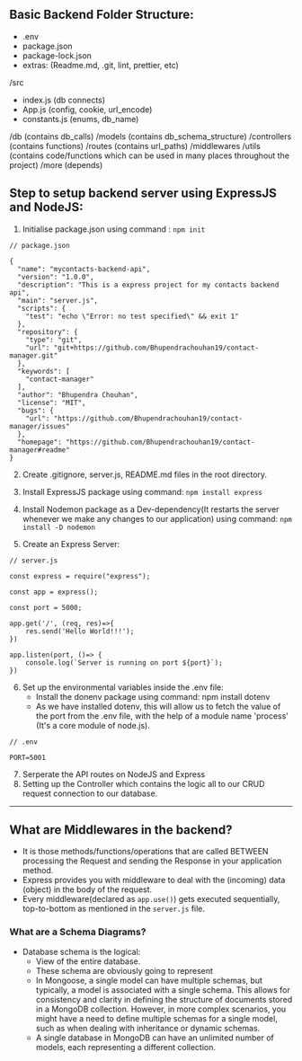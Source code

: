 ## Basic Backend Folder Structure:
- .env
- package.json
- package-lock.json
- extras: (Readme.md, .git, lint, prettier, etc)

/src
  - index.js (db connects)
  - App.js (config, cookie, url_encode)
  - constants.js (enums, db_name)

/db (contains db_calls)
/models (contains db_schema_structure)
/controllers (contains functions)
/routes (contains url_paths)
/middlewares
/utils (contains code/functions which can be used in many places throughout the project)
/more (depends)


## Step to setup backend server using ExpressJS and NodeJS:
1. Initialise package.json using command : ```npm init```

```
// package.json

{
  "name": "mycontacts-backend-api",
  "version": "1.0.0",
  "description": "This is a express project for my contacts backend api",
  "main": "server.js",
  "scripts": {
    "test": "echo \"Error: no test specified\" && exit 1"
  },
  "repository": {
    "type": "git",
    "url": "git+https://github.com/Bhupendrachouhan19/contact-manager.git"
  },
  "keywords": [
    "contact-manager"
  ],
  "author": "Bhupendra Chouhan",
  "license": "MIT",
  "bugs": {
    "url": "https://github.com/Bhupendrachouhan19/contact-manager/issues"
  },
  "homepage": "https://github.com/Bhupendrachouhan19/contact-manager#readme"
}
```

2. Create .gitignore, server.js, README.md files in the root directory.

3. Install ExpressJS package using command: ```npm install express```

4. Install Nodemon package as a Dev-dependency(It restarts the server whenever we make any changes to our application) using command: ```npm install -D nodemon```

5. Create an Express Server:

```
// server.js

const express = require("express");

const app = express();

const port = 5000;

app.get('/', (req, res)=>{
    res.send('Hello World!!!');
})

app.listen(port, ()=> {
    console.log(`Server is running on port ${port}`);
})
```

6. Set up the environmental variables inside the .env file:
    - Install the donenv package using command:  npm install dotenv
    - As we have installed dotenv, this will allow us to fetch the value of the port from the .env file, with the help of a module name 'process' (It's a core module of node.js).


```
// .env

PORT=5001
```

7. Serperate the API routes on NodeJS and Express
8. Setting up the Controller which contains the logic all to our CRUD request connection to our database.


---

## What are Middlewares in the backend?
- It is those methods/functions/operations that are called BETWEEN processing the Request and sending the Response in your application method.
- Express provides you with middleware to deal with the (incoming) data (object) in the body of the request.
- Every middleware(declared as ```app.use()```) gets executed sequentially, top-to-bottom as mentioned in the ```server.js``` file.

### What are a Schema Diagrams?
- Database schema is the logical:
  - View of the entire database.
  - These schema are obviously going to represent
  - In Mongoose, a single model can have multiple schemas, but typically, a model is associated with a single schema. This allows for consistency and clarity in defining the structure of documents stored in a MongoDB collection. However, in more complex scenarios, you might have a need to define multiple schemas for a single model, such as when dealing with inheritance or dynamic schemas.
  - A single database in MongoDB can have an unlimited number of models, each representing a different collection.






